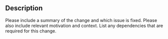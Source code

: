## Description

Please include a summary of the change and which issue is fixed. Please also include
relevant motivation and context. List any dependencies that are required for this
change.
